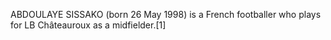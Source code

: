 ABDOULAYE SISSAKO (born 26 May 1998) is a French footballer who plays for LB Châteauroux as a midfielder.[1]
